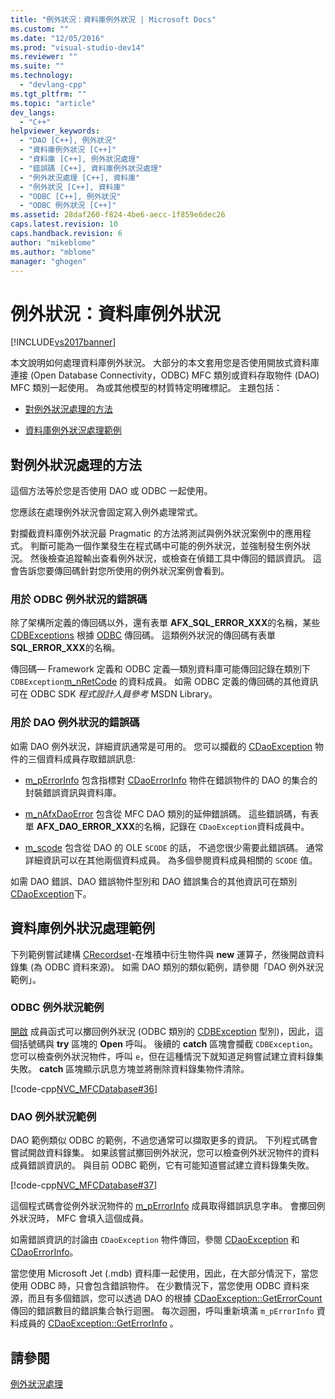 ```yaml
---
title: "例外狀況：資料庫例外狀況 | Microsoft Docs"
ms.custom: ""
ms.date: "12/05/2016"
ms.prod: "visual-studio-dev14"
ms.reviewer: ""
ms.suite: ""
ms.technology: 
  - "devlang-cpp"
ms.tgt_pltfrm: ""
ms.topic: "article"
dev_langs: 
  - "C++"
helpviewer_keywords: 
  - "DAO [C++], 例外狀況"
  - "資料庫例外狀況 [C++]"
  - "資料庫 [C++], 例外狀況處理"
  - "錯誤碼 [C++], 資料庫例外狀況處理"
  - "例外狀況處理 [C++], 資料庫"
  - "例外狀況 [C++], 資料庫"
  - "ODBC [C++], 例外狀況"
  - "ODBC 例外狀況 [C++]"
ms.assetid: 28daf260-f824-4be6-aecc-1f859e6dec26
caps.latest.revision: 10
caps.handback.revision: 6
author: "mikeblome"
ms.author: "mblome"
manager: "ghogen"
---
```

# 例外狀況：資料庫例外狀況
[!INCLUDE[vs2017banner](../assembler/inline/includes/vs2017banner.md)]

本文說明如何處理資料庫例外狀況。  大部分的本文套用您是否使用開放式資料庫連接 \(Open Database Connectivity，ODBC\) MFC 類別或資料存取物件 \(DAO\) MFC 類別一起使用。  為或其他模型的材質特定明確標記。  主題包括：  
  
-   [對例外狀況處理的方法](#_core_approaches_to_exception_handling)  
  
-   [資料庫例外狀況處理範例](#_core_a_database_exception.2d.handling_example)  
  
##  <a name="_core_approaches_to_exception_handling"></a> 對例外狀況處理的方法  
 這個方法等於您是否使用 DAO 或 ODBC 一起使用。  
  
 您應該在處理例外狀況會固定寫入例外處理常式。  
  
 對攔截資料庫例外狀況最 Pragmatic 的方法將測試與例外狀況案例中的應用程式。  判斷可能為一個作業發生在程式碼中可能的例外狀況，並強制發生例外狀況。  然後檢查追蹤輸出查看例外狀況，或檢查在偵錯工具中傳回的錯誤資訊。  這會告訴您要傳回碼針對您所使用的例外狀況案例會看到。  
  
### 用於 ODBC 例外狀況的錯誤碼  
 除了架構所定義的傳回碼以外，還有表單 **AFX\_SQL\_ERROR\_XXX**的名稱，某些 [CDBExceptions](../mfc/reference/cdbexception-class.md) 根據 [ODBC](../data/odbc/odbc-basics.md) 傳回碼。  這類例外狀況的傳回碼有表單 **SQL\_ERROR\_XXX**的名稱。  
  
 傳回碼— Framework 定義和 ODBC 定義—類別資料庫可能傳回記錄在類別下 `CDBException`[m\_nRetCode](../Topic/CDBException::m_nRetCode.md) 的資料成員。  如需 ODBC 定義的傳回碼的其他資訊可在 ODBC SDK *程式設計人員參考* MSDN Library。  
  
### 用於 DAO 例外狀況的錯誤碼  
 如需 DAO 例外狀況，詳細資訊通常是可用的。  您可以攔截的 [CDaoException](../mfc/reference/cdaoexception-class.md) 物件的三個資料成員存取錯誤訊息:  
  
-   [m\_pErrorInfo](../Topic/CDaoException::m_pErrorInfo.md) 包含指標對 [CDaoErrorInfo](../mfc/reference/cdaoerrorinfo-structure.md) 物件在錯誤物件的 DAO 的集合的封裝錯誤資訊與資料庫。  
  
-   [m\_nAfxDaoError](../Topic/CDaoException::m_nAfxDaoError.md) 包含從 MFC DAO 類別的延伸錯誤碼。  這些錯誤碼，有表單 **AFX\_DAO\_ERROR\_XXX**的名稱，記錄在 `CDaoException`資料成員中。  
  
-   [m\_scode](../Topic/CDaoException::m_scode.md) 包含從 DAO 的 OLE `SCODE` 的話，  不過您很少需要此錯誤碼。  通常詳細資訊可以在其他兩個資料成員。  為多個參閱資料成員相關的 `SCODE` 值。  
  
 如需 DAO 錯誤、DAO 錯誤物件型別和 DAO 錯誤集合的其他資訊可在類別 [CDaoException](../mfc/reference/cdaoexception-class.md)下。  
  
##  <a name="_core_a_database_exception.2d.handling_example"></a> 資料庫例外狀況處理範例  
 下列範例嘗試建構 [CRecordset](../mfc/reference/crecordset-class.md)\-在堆積中衍生物件與 **new** 運算子，然後開啟資料錄集 \(為 ODBC 資料來源\)。  如需 DAO 類別的類似範例，請參閱「DAO 例外狀況範例」。  
  
### ODBC 例外狀況範例  
 [開啟](../Topic/CRecordset::Open.md) 成員函式可以擲回例外狀況 \(ODBC 類別的 [CDBException](../mfc/reference/cdbexception-class.md) 型別\)，因此，這個括號碼與 **try** 區塊的 **Open** 呼叫。  後續的  **catch** 區塊會攔截 `CDBException`。  您可以檢查例外狀況物件，呼叫 `e`，但在這種情況下就知道足夠嘗試建立資料錄集失敗。  **catch** 區塊顯示訊息方塊並將刪除資料錄集物件清除。  
  
 [!code-cpp[NVC_MFCDatabase#36](../mfc/codesnippet/CPP/exceptions-database-exceptions_1.cpp)]  
  
### DAO 例外狀況範例  
 DAO 範例類似 ODBC 的範例，不過您通常可以擷取更多的資訊。  下列程式碼會嘗試開啟資料錄集。  如果該嘗試擲回例外狀況，您可以檢查例外狀況物件的資料成員錯誤資訊的。  與目前 ODBC 範例，它有可能知道嘗試建立資料錄集失敗。  
  
 [!code-cpp[NVC_MFCDatabase#37](../mfc/codesnippet/CPP/exceptions-database-exceptions_2.cpp)]  
  
 這個程式碼會從例外狀況物件的 [m\_pErrorInfo](../Topic/CDaoException::m_pErrorInfo.md) 成員取得錯誤訊息字串。  會擲回例外狀況時， MFC 會填入這個成員。  
  
 如需錯誤資訊的討論由 `CDaoException` 物件傳回，參閱 [CDaoException](../mfc/reference/cdaoexception-class.md) 和 [CDaoErrorInfo](../mfc/reference/cdaoerrorinfo-structure.md)。  
  
 當您使用 Microsoft Jet \(.mdb\) 資料庫一起使用，因此，在大部分情況下，當您使用 ODBC 時，只會包含錯誤物件。  在少數情況下，當您使用 ODBC 資料來源，而且有多個錯誤，您可以透過 DAO 的根據 [CDaoException::GetErrorCount](../Topic/CDaoException::GetErrorCount.md)傳回的錯誤數目的錯誤集合執行迴圈。  每次迴圈，呼叫重新填滿 `m_pErrorInfo` 資料成員的 [CDaoException::GetErrorInfo](../Topic/CDaoException::GetErrorInfo.md) 。  
  
## 請參閱  
 [例外狀況處理](../mfc/exception-handling-in-mfc.md)